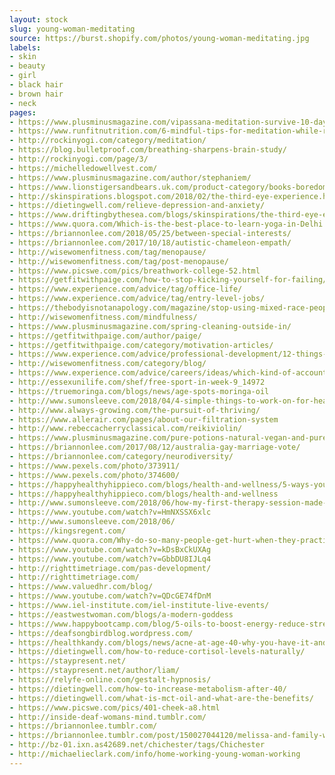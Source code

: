 ```yaml
---
layout: stock
slug: young-woman-meditating
source: https://burst.shopify.com/photos/young-woman-meditating.jpg
labels:
- skin
- beauty
- girl
- black hair
- brown hair
- neck
pages:
- https://www.plusminusmagazine.com/vipassana-meditation-survive-10-day-silent-retreat/
- https://www.runfitnutrition.com/6-mindful-tips-for-meditation-while-running/
- http://rockinyogi.com/category/meditation/
- https://blog.bulletproof.com/breathing-sharpens-brain-study/
- http://rockinyogi.com/page/3/
- https://michelledowellvest.com/
- https://www.plusminusmagazine.com/author/stephaniem/
- https://www.lionstigersandbears.uk.com/product-category/books-boredom-busters/emotional-wellbeing-mindfulness/
- http://skinspirations.blogspot.com/2018/02/the-third-eye-experience.html
- https://dietingwell.com/relieve-depression-and-anxiety/
- https://www.driftingbythesea.com/blogs/skinspirations/the-third-eye-experience
- https://www.quora.com/Which-is-the-best-place-to-learn-yoga-in-Delhi
- https://briannonlee.com/2018/05/25/between-special-interests/
- https://briannonlee.com/2017/10/18/autistic-chameleon-empath/
- http://wisewomenfitness.com/tag/menopause/
- http://wisewomenfitness.com/tag/post-menopause/
- https://www.picswe.com/pics/breathwork-college-52.html
- https://getfitwithpaige.com/how-to-stop-kicking-yourself-for-failing/
- https://www.experience.com/advice/tag/office-life/
- https://www.experience.com/advice/tag/entry-level-jobs/
- https://thebodyisnotanapology.com/magazine/stop-using-mixed-race-people-as-symbols-of-interracial-unity-to-ease-your-white-guilt/
- http://wisewomenfitness.com/mindfulness/
- https://www.plusminusmagazine.com/spring-cleaning-outside-in/
- https://getfitwithpaige.com/author/paige/
- https://getfitwithpaige.com/category/motivation-articles/
- https://www.experience.com/advice/professional-development/12-things-every-sales-super-star-knows/
- http://wisewomenfitness.com/category/blog/
- https://www.experience.com/advice/careers/ideas/which-kind-of-accounting-is-right-for-you/
- http://essexunilife.com/shef/free-sport-in-week-9_14972
- https://truemoringa.com/blogs/news/age-spots-moringa-oil
- http://www.sumonsleeve.com/2018/04/4-simple-things-to-work-on-for-healthy_13.html
- http://www.always-growing.com/the-pursuit-of-thriving/
- https://www.allerair.com/pages/about-our-filtration-system
- http://www.rebeccacherryclassical.com/reikiviolin/
- https://www.plusminusmagazine.com/pure-potions-natural-vegan-and-pure-the-three-magic-words/
- https://briannonlee.com/2017/08/12/australia-gay-marriage-vote/
- https://briannonlee.com/category/neurodiversity/
- https://www.pexels.com/photo/373911/
- https://www.pexels.com/photo/374600/
- https://happyhealthyhippieco.com/blogs/health-and-wellness/5-ways-you-have-not-thought-of-before-to-improve-your-mood
- https://happyhealthyhippieco.com/blogs/health-and-wellness
- http://www.sumonsleeve.com/2018/06/how-my-first-therapy-session-made-me.html
- https://www.youtube.com/watch?v=HmNXSSX6xlc
- http://www.sumonsleeve.com/2018/06/
- https://kingsregent.com/
- https://www.quora.com/Why-do-so-many-people-get-hurt-when-they-practice-Ashtanga-Yoga
- https://www.youtube.com/watch?v=kDsBxCkUXAg
- https://www.youtube.com/watch?v=GbbDU8IJLq4
- http://righttimetriage.com/pas-development/
- http://righttimetriage.com/
- https://www.valuedhr.com/blog/
- https://www.youtube.com/watch?v=QDcGE74fDnM
- https://www.iel-institute.com/iel-institute-live-events/
- https://eastwestwoman.com/blogs/a-modern-goddess
- https://www.happybootcamp.com/blog/5-oils-to-boost-energy-reduce-stress
- https://deafsongbirdblog.wordpress.com/
- https://healthkandy.com/blogs/news/acne-at-age-40-why-you-have-it-and-how-to-get-rid-of-it
- https://dietingwell.com/how-to-reduce-cortisol-levels-naturally/
- https://staypresent.net/
- https://staypresent.net/author/liam/
- https://relyfe-online.com/gestalt-hypnosis/
- https://dietingwell.com/how-to-increase-metabolism-after-40/
- https://dietingwell.com/what-is-mct-oil-and-what-are-the-benefits/
- https://www.picswe.com/pics/401-cheek-a8.html
- http://inside-deaf-womans-mind.tumblr.com/
- https://briannonlee.tumblr.com/
- https://briannonlee.tumblr.com/post/150027044120/melissa-and-family-we-all-love-each-other
- http://bz-01.ixn.as42689.net/chichester/tags/Chichester
- http://michaelieclark.com/info/home-working-young-woman-working
---
```

